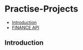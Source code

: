 # Practise-Projects

- [Introduction](#introduction)
- [FINANCE API](#finance-api)

## Introduction 
